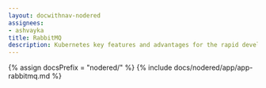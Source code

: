```yaml
---
layout: docwithnav-nodered
assignees:
- ashvayka
title: RabbitMQ
description: Kubernetes key features and advantages for the rapid development of IoT projects and applications.
---
```


{% assign docsPrefix = "nodered/" %}
{% include docs/nodered/app/app-rabbitmq.md %}

